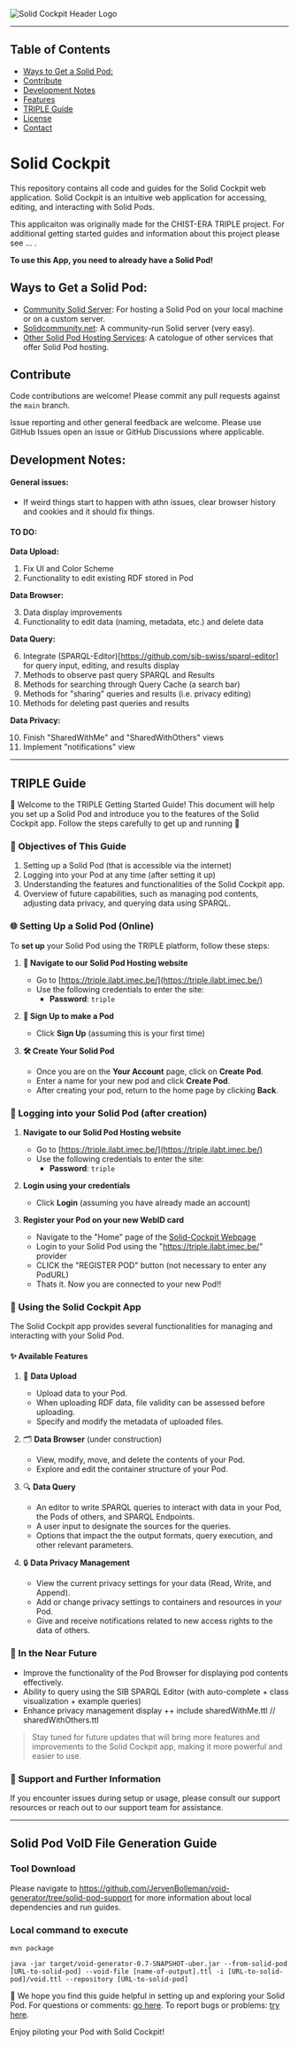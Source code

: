 ![Solid Cockpit Header Logo](./src/assets/full-sc-logo.png "SC Logo")



---

## Table of Contents
- [Ways to Get a Solid Pod:](#solidpod)
- [Contribute](#contribute)
- [Development Notes](#devnotes)
- [Features](#features)
- [TRIPLE Guide](#triple)
- [License](#license)
- [Contact](#contact)

# Solid Cockpit

This repository contains all code and guides for the Solid Cockpit web application. Solid Cockpit is an intuitive web application for accessing, editing, and interacting with Solid Pods. 

This applicaiton was originally made for the CHIST-ERA TRIPLE project. For additional getting started guides and information about this project please see ... .

**To use this App, you need to already have a Solid Pod!**



## Ways to Get a Solid Pod:

- [Community Solid Server](https://communitysolidserver.github.io/CommunitySolidServer/latest/): For hosting a Solid Pod on your local machine or on a custom server.
- [Solidcommunity.net](https://solidcommunity.net/): A community-run Solid server (very easy).
- [Other Solid Pod Hosting Services](https://solidproject.org/for-developers#hosted-pod-services): A catologue of other services that offer Solid Pod hosting.



## Contribute

Code contributions are welcome! Please commit any pull requests against the `main` branch.

Issue reporting and other general feedback are welcome. Please use GitHub Issues open an issue or GitHub Discussions where applicable.



## Development Notes:

#### General issues:

- If weird things start to happen with athn issues, clear browser history and cookies and it should fix things.

#### TO DO:

**Data Upload:**

1. Fix UI and Color Scheme
2. Functionality to edit existing RDF stored in Pod

**Data Browser:**

3. Data display improvements
4. Functionality to edit data (naming, metadata, etc.) and delete data

**Data Query:**

6. Integrate (SPARQL-Editor)[https://github.com/sib-swiss/sparql-editor] for query input, editing, and results display
7. Methods to observe past query SPARQL and Results
8. Methods for searching through Query Cache (a search bar)
9. Methods for "sharing" queries and results (i.e. privacy editing)
10. Methods for deleting past queries and results

**Data Privacy:**

10. Finish "SharedWithMe" and "SharedWithOthers" views
11. Implement "notifications" view

---



## TRIPLE Guide
👋 Welcome to the TRIPLE Getting Started Guide! This document will help you set up a Solid Pod and introduce you to the features of the Solid Cockpit app. Follow the steps carefully to get up and running 🚀



### 🎯 Objectives of This Guide

1. Setting up a Solid Pod (that is accessible via the internet)
2. Logging into your Pod at any time (after setting it up)
3. Understanding the features and functionalities of the Solid Cockpit app.
4. Overview of future capabilities, such as managing pod contents, adjusting data privacy, and querying data using SPARQL.



### 🌐 Setting Up a Solid Pod (Online)

To **set up** your Solid Pod using the TRIPLE platform, follow these steps:

1. **🔗 Navigate to our Solid Pod Hosting website**
   - Go to [https://triple.ilabt.imec.be/](https://triple.ilabt.imec.be/)
   - Use the following credentials to enter the site:
     - **Password**: `triple`
   
2. **🔐 Sign Up to make a Pod**
   - Click **Sign Up** (assuming this is your first time)
   
3. **🛠️ Create Your Solid Pod**
   - Once you are on the **Your Account** page, click on **Create Pod**.
   - Enter a name for your new pod and click **Create Pod**.
   - After creating your pod, return to the home page by clicking **Back**.

### 🔑 Logging into your Solid Pod (after creation)
1. **Navigate to our Solid Pod Hosting website**
   - Go to [https://triple.ilabt.imec.be/](https://triple.ilabt.imec.be/)
   - Use the following credentials to enter the site:
     - **Password**: `triple`

2. **Login using your credentials**
   - Click **Login** (assuming you have already made an account)

3. **Register your Pod on your new WebID card**
   - Navigate to the "Home" page of the [Solid-Cockpit Webpage](https://knowledgeonwebscale.github.io/solid-cockpit/home)
   - Login to your Solid Pod using the "https://triple.ilabt.imec.be/" provider
   - CLICK the "REGISTER POD" button (not necessary to enter any PodURL)
   - Thats it. Now you are connected to your new Pod!!

### 🛫 Using the Solid Cockpit App

The Solid Cockpit app provides several functionalities for managing and interacting with your Solid Pod.

#### ✨ Available Features

1. 📝 **Data Upload**
   - Upload data to your Pod.
   - When uploading RDF data, file validity can be assessed before uploading.
   - Specify and modify the metadata of uploaded files.

2. 🗂️ **Data Browser** (under construction)
   - View, modify, move, and delete the contents of your Pod.
   - Explore and edit the container structure of your Pod.

3. 🔍 **Data Query**
   - An editor to write SPARQL queries to interact with data in your Pod, the Pods of others, and SPARQL Endpoints.
   - A user input to designate the sources for the queries.
   - Options that impact the the output formats, query execution, and other relevant parameters.
   
4. 🔒 **Data Privacy Management**
   - View the current privacy settings for your data (Read, Write, and Append).
   - Add or change privacy settings to containers and resources in your Pod.
   - Give and receive notifications related to new access rights to the data of others.



### 🔮 In the Near Future

- Improve the functionality of the Pod Browser for displaying pod contents effectively.
- Ability to query using the SIB SPARQL Editor (with auto-complete + class visualization + example queries)
- Enhance privacy management display ++ include sharedWithMe.ttl // sharedWithOthers.ttl

> Stay tuned for future updates that will bring more features and improvements to the Solid Cockpit app, making it more powerful and easier to use.



### 🤝 Support and Further Information

If you encounter issues during setup or usage, please consult our support resources or reach out to our support team for assistance.

---


## Solid Pod VoID File Generation Guide

### Tool Download

Please navigate to https://github.com/JervenBolleman/void-generator/tree/solid-pod-support for more information about local dependencies and run guides.


### Local command to execute

```
mvn package

java -jar target/void-generator-0.7-SNAPSHOT-uber.jar --from-solid-pod [URL-to-solid-pod] --void-file [name-of-output].ttl -i [URL-to-solid-pod]/void.ttl --repository [URL-to-solid-pod]
```

🙏 We hope you find this guide helpful in setting up and exploring your Solid Pod. For questions or comments: [go here](https://github.com/KNowledgeOnWebScale/solid-cockpit/discussions). To report bugs or problems: [try here](https://github.com/KNowledgeOnWebScale/solid-cockpit/issues).



Enjoy piloting your Pod with Solid Cockpit!
